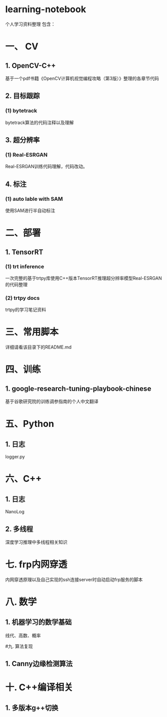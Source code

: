 # learning-notebook
个人学习资料整理
包含：
# 一、 CV
## 1. OpenCV-C++
基于一个pdf书籍《OpenCV计算机视觉编程攻略（第3版）》整理的各章节代码
## 2. 目标跟踪
### (1) bytetrack
bytetrack算法的代码注释以及理解
## 3. 超分辨率
### (1) Real-ESRGAN
Real-ESRGAN训练代码理解，代码改动。
## 4. 标注
### (1) auto lable with SAM
使用SAM进行半自动标注
# 二、部署
## 1. TensorRT
### (1) trt inference
一次完整的基于trtpy库使用C++版本TensorRT推理超分辨率模型Real-ESRGAN的代码整理

### (2)  trtpy docs
trtpy的学习笔记资料


# 三、常用脚本

详细请看该目录下的README.md

# 四、训练
## 1. google-research-tuning-playbook-chinese
基于谷歌研究院的训练调参指南的个人中文翻译

# 五、Python

## 1. 日志

logger.py

# 六、C++

## 1. 日志

NanoLog

## 2. 多线程

深度学习推理中多线程相关知识

# 七. frp内网穿透

内网穿透原理以及自己实现的ssh连接server时自动启动frp服务的脚本

# 八. 数学

## 1. 机器学习的数学基础

线代、高数、概率

#九. 算法复现 

## 1. Canny边缘检测算法

# 十. C++编译相关

## 1. 多版本g++切换



